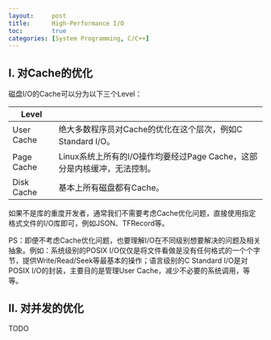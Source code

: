 ```yaml
---
layout:     post
title:      High-Performance I/O
toc:        true
categories: [System Programming, C/C++]
---
```

## Ⅰ. 对Cache的优化
磁盘I/O的Cache可以分为以下三个Level：

| Level       |                                                                     |
| ----------- | ------------------------------------------------------------------- |
| User Cache  | 绝大多数程序员对Cache的优化在这个层次，例如C Standard I/O。                |
| Page Cache  | Linux系统上所有的I/O操作均要经过Page Cache，这部分是内核缓冲，无法控制。     |
| Disk Cache  | 基本上所有磁盘都有Cache。                                              |

如果不是库的重度开发者，通常我们不需要考虑Cache优化问题，直接使用指定格式文件的I/O库即可，例如JSON、TFRecord等。

PS：即便不考虑Cache优化问题，也要理解I/O在不同级别想要解决的问题及相关抽象。例如：系统级别的POSIX I/O仅仅是将文件看做是没有任何格式的一个个字节，提供Write/Read/Seek等最基本的操作；语言级别的C Standard I/O是对POSIX I/O的封装，主要目的是管理User Cache，减少不必要的系统调用，等等。

## Ⅱ. 对并发的优化
TODO
